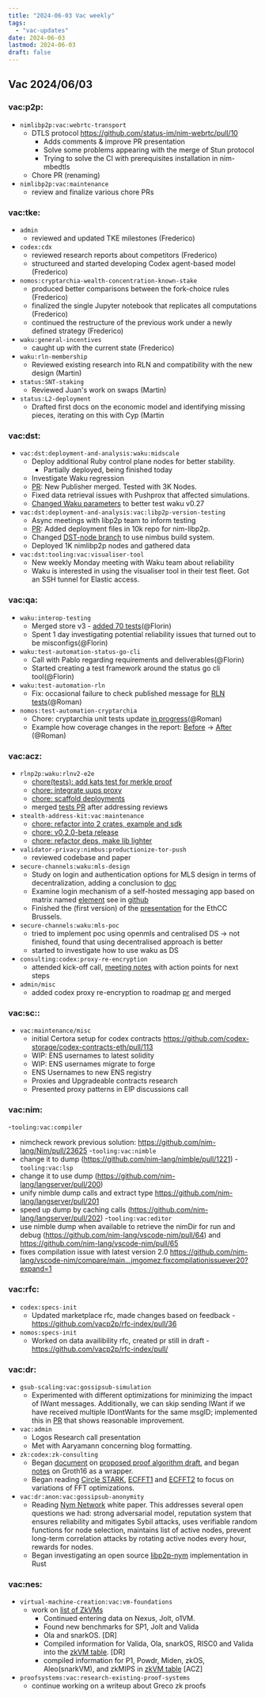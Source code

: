 ```yaml
---
title: "2024-06-03 Vac weekly"
tags:
  - "vac-updates"
date: 2024-06-03
lastmod: 2024-06-03
draft: false
---
```


## Vac 2024/06/03

### vac:p2p:
- `nimlibp2p:vac:webrtc-transport`
  - DTLS protocol https://github.com/status-im/nim-webrtc/pull/10
    - Adds comments & improve PR presentation
    - Solve some problems appearing with the merge of Stun protocol
    - Trying to solve the CI with prerequisites installation in nim-mbedtls 
  - Chore PR (renaming)
- `nimlibp2p:vac:maintenance`
  - review and finalize various chore PRs

### vac:tke:
- `admin`
  - reviewed and updated TKE milestones (Frederico)
- `codex:cdx`
  - reviewed research reports about competitors (Frederico)
  - structureed and started developing Codex agent-based model (Frederico)
- `nomos:cryptarchia-wealth-concentration-known-stake`
  - produced better comparisons between the fork-choice rules (Frederico)
  - finalized the single Jupyter notebook that replicates all computations (Frederico)
  - continued the restructure of the previous work under a newly defined strategy (Frederico)
- `waku:general-incentives`
  - caught up with the current state (Frederico)
- `waku:rln-membership`
  - Reviewed existing research into RLN and compatibility with the new design (Martin)
- `status:SNT-staking`
  - Reviewed Juan's work on swaps (Martin)
- `status:L2-deployment`
  - Drafted first docs on the economic model and identifying missing pieces, iterating on this with Cyp (Martin

### vac:dst:
- `vac:dst:deployment-and-analysis:waku:midscale`
    - Deploy additional Ruby control plane nodes for better stability.
        - Partially deployed, being finished today
    - Investigate Waku regression
    - [PR](https://github.com/vacp2p/10ksim/pull/30): New Publisher merged. Tested with 3K Nodes.
    - Fixed data retrieval issues with Pushprox that affected simulations.
    - [Changed Waku parameters](https://discord.com/channels/864066763682218004/1242882943580377179/1244643456174002277) to better test waku v0.27 
- `vac:dst:deployment-and-analysis:vac:libp2p-version-testing`
    - Async meetings with libp2p team to inform testing
    - [PR](https://github.com/vacp2p/10ksim/pull/31): Added deployment files in 10k repo for nim-libp2p.
    - Changed [DST-node branch](https://github.com/vacp2p/dst-gossipsub-test-node/commits/dockerized/) to use nimbus build system.
    - Deployed 1K nimlibp2p nodes and gathered data
- `vac:dst:tooling:vac:visualiser-tool`
    - New weekly Monday meeting with Waku team about reliability
    - Waku is interested in using the visualiser tool in their test fleet. Got an SSH tunnel for Elastic access.

### vac:qa:
- `waku:interop-testing`
	- Merged store v3 - [added 70 tests](https://github.com/waku-org/waku-interop-tests/pull/38)(@Florin)
	- Spent 1 day investigating potential reliability issues that turned out to be misconfigs(@Florin)
- `waku:test-automation-status-go-cli`
	- Call with Pablo regarding requirements and deliverables(@Florin)
	- Started creating a test framework around the status go cli tool(@Florin)
- `waku:test-automation-rln`
    - Fix: occasional failure to check published message for [RLN tests](https://github.com/waku-org/waku-interop-tests/pull/44)(@Roman)
- `nomos:test-automation-cryptarchia`
    - Chore: cryptarchia unit tests update [in progress](https://github.com/logos-co/nomos-node/pull/657)(@Roman)
    - Example how coverage changes in the report: [Before](https://app.codecov.io/gh/logos-co/nomos-node/tree/master/consensus%2Fcryptarchia-engine) -> [After](https://app.codecov.io/gh/romanzac/nomos-node/tree/chore-cryptarchia-unit-tests-update/consensus%2Fcryptarchia-engine) (@Roman)

### vac:acz:
- `rlnp2p:waku:rlnv2-e2e`
    - [chore(tests): add kats test for merkle proof](https://github.com/waku-org/waku-rlnv2-contract/pull/7)
    - [chore: integrate uups proxy](https://github.com/waku-org/waku-rlnv2-contract/pull/8)
    - [chore: scaffold deployments](https://github.com/waku-org/waku-rlnv2-contract/pull/6)
    - merged [tests PR](https://github.com/waku-org/waku-rlnv2-contract/pull/5/files) after addressing reviews
- `stealth-address-kit:vac:maintenance`
    - [chore: refactor into 2 crates, example and sdk](https://github.com/vacp2p/stealth-address-kit/pull/10)
    - [chore: v0.2.0-beta release](https://github.com/vacp2p/stealth-address-kit/pull/11)
    - [chore: refactor deps, make lib lighter](https://github.com/vacp2p/stealth-address-kit/pull/12)
- `validator-privacy:nimbus:productionize-tor-push`
    - reviewed codebase and paper
- `secure-channels:waku:mls-design`
    - Study on login and authentication options for MLS design in terms of decentralization, adding a conclusion to [doc](https://www.notion.so/A-Proposal-on-Decentralized-Authentication-and-Login-Mechanism-for-mls-poc-ea5337c383a341a5a796dad85284a1dd?pvs=4)
    - Examine login mechanism of a self-hosted messaging app based on matrix named [element](https://app.element.io/#/welcome) see in [github](https://github.com/element-hq/element-web)
    - Finished the (first version) of the [presentation](https://docs.google.com/presentation/d/1XxHiah4vQd0uEXr0glSiqHaiTShDBsJiNhAZhL7kjbM/edit?pli=1#slide=id.g157ea0519b8_0_104) for the EthCC Brussels. 
- `secure-channels:waku:mls-poc`
    - tried to implement poc using openmls and centralised DS -> not finished, found that using decentralised approach is better 
    - started to investigate how to use waku as DS
- `consulting:codex:proxy-re-encryption`
    - attended kick-off call, [meeting notes](https://notes.status.im/5QweMmx4QXurti8_5kWijQ?view) with action points for next steps
- `admin/misc`
    - added codex proxy re-encryption to roadmap [pr](https://github.com/logos-co/roadmap/pull/66) and merged

### vac:sc::
- `vac:maintenance/misc`
    - initial Certora setup for codex contracts https://github.com/codex-storage/codex-contracts-eth/pull/113
    - WIP: ENS usernames to latest solidity
    - WIP: ENS usernames migrate to forge 
    - ENS Usernames to new ENS registry
    - Proxies and Upgradeable contracts research
    - Presented proxy patterns in EIP discussions call

### vac:nim:
-`tooling:vac:compiler`
  - nimcheck rework previous solution: https://github.com/nim-lang/Nim/pull/23625
-`tooling:vac:nimble`
  - change it to dump (https://github.com/nim-lang/nimble/pull/1221)
-`tooling:vac:lsp`
  - change it to use dump (https://github.com/nim-lang/langserver/pull/200)
  - unify nimble dump calls and extract type https://github.com/nim-lang/langserver/pull/201
  - speed up dump by caching calls (https://github.com/nim-lang/langserver/pull/202)
-`tooling:vac:editor`
  - use nimble dump when available to retrieve the nimDir for run and debug (https://github.com/nim-lang/vscode-nim/pull/64) and https://github.com/nim-lang/vscode-nim/pull/65
  - fixes compilation issue with latest version 2.0 https://github.com/nim-lang/vscode-nim/compare/main...jmgomez:fixcompilationissuever20?expand=1

### vac:rfc:
- `codex:specs-init`
    - Updated marketplace rfc, made changes based on feedback - https://github.com/vacp2p/rfc-index/pull/36
- `nomos:specs-init`
    - Worked on data availibility rfc, created pr still in draft - https://github.com/vacp2p/rfc-index/pull/

### vac:dr:
- `gsub-scaling:vac:gossipsub-simulation`
    - Experimented with different optimizations for minimizing the impact of IWant messages. Additionally, we can skip sending IWant if we have received multiple IDontWants for the same msgID; implemented this in [PR](https://github.com/vacp2p/nim-libp2p/pull/1109) that shows reasonable improvement.
- `vac:admin`
    - Logos Research call presentation
    - Met with Aaryamann concerning blog formatting.
- `zk:codex:zk-consulting`
    - Began [document](https://www.notion.so/Notes-on-Codex-Proposal-WIP-efba941dbdb444b783d4bdf6f415e801?pvs=4#1cab02c0904b4143ba6a60b7b45e4ab6) on [proposed proof algorithm draft](https://hackmd.io/@bkomuves/SyPHG0PfR), and began [notes](https://www.notion.so/Groth16-as-a-Final-Wrapper-WIP-cca33b52cfbb489ea4c5be65e4631584) on Groth16 as a wrapper.
    - Began reading [Circle STARK](https://eprint.iacr.org/2024/278), [ECFFT1](https://epubs.siam.org/doi/10.1137/1.9781611977554.ch30) and [ECFFT2](https://www.math.toronto.edu/swastik/ECFFT2.pdf) to focus on variations of FFT optimizations.
- `vac:dr:anon:vac:gossipsub-anonymity`
    - Reading [Nym Network](https://nymtech.net/nym-whitepaper.pdf) white paper. This addresses several open questions we had: strong adversarial model, reputation system that ensures reliability and mitigates Sybil attacks, uses verifiable random functions for node selection, maintains list of active nodes, prevent long-term correlation attacks by rotating active nodes every hour, rewards for nodes.
    - Began investigating an open source [libp2p-nym](https://github.com/ChainSafe/rust-libp2p-nym) implementation in Rust

### vac:nes:
- `virtual-machine-creation:vac:vm-foundations`
    - work on [list of ZkVMs](https://github.com/vacp2p/zk-explorations/issues/40)
      - Continued entering data on Nexus, Jolt, o1VM.
      - Found new benchmarks for SP1, Jolt and Valida
      - Ola and snarkOS. [DR]
      - Compiled information for Valida, Ola, snarkOS, RISC0 and Valida into the [zkVM table](https://notes.status.im/ugF2lAAKTuG_t5PcdWwuwg). [DR]
      - compiled information for P1, Powdr, Miden, zkOS, Aleo(snarkVM), and zkMIPS in [zkVM table](https://notes.status.im/ugF2lAAKTuG_t5PcdWwuwg?view) [ACZ]
- `proofsystems:vac:research-existing-proof-systems`
    - continue working on a writeup about Greco zk proofs





